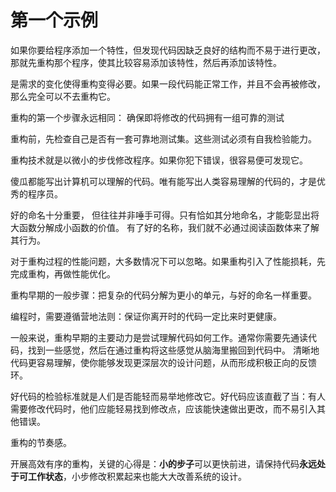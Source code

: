 # 第一个示例

如果你要给程序添加一个特性，但发现代码因缺乏良好的结构而不易于进行更改，那就先重构那个程序，使其比较容易添加该特性，然后再添加该特性。

是需求的变化使得重构变得必要。如果一段代码能正常工作，并且不会再被修改，那么完全可以不去重构它。

重构的第一个步骤永远相同： 确保即将修改的代码拥有一组可靠的测试

重构前，先检查自己是否有一套可靠地测试集。这些测试必须有自我检验能力。

重构技术就是以微小的步伐修改程序。如果你犯下错误，很容易便可发现它。

傻瓜都能写出计算机可以理解的代码。唯有能写出人类容易理解的代码的，才是优秀的程序员。

好的命名十分重要， 但往往并非唾手可得。只有恰如其分地命名，才能彰显出将大函数分解成小函数的价值。
有了好的名称，我们就不必通过阅读函数体来了解其行为。

对于重构过程的性能问题，大多数情况下可以忽略。如果重构引入了性能损耗，先完成重构，再做性能优化。

重构早期的一般步骤：把复杂的代码分解为更小的单元，与好的命名一样重要。

编程时，需要遵循营地法则：保证你离开时的代码一定比来时更健康。

一般来说，重构早期的主要动力是尝试理解代码如何工作。通常你需要先通读代码，找到一些感觉，然后在通过重构将这些感觉从脑海里搬回到代码中。
清晰地代码更容易理解，使你能够发现更深层次的设计问题，从而形成积极正向的反馈环。

好代码的检验标准就是人们是否能轻而易举地修改它。好代码应该直截了当：有人需要修改代码时，他们应能轻易找到修改点，应该能快速做出更改，而不易引入其他错误。

重构的节奏感。

开展高效有序的重构，关键的心得是：**小的步子**可以更快前进，请保持代码**永远处于可工作状态**，小步修改积累起来也能大大改善系统的设计。

